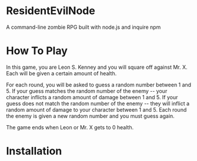 # ResidentEvilNode
A command-line zombie RPG built with node.js and inquire npm

# How To Play
In this game, you are Leon S. Kenney and you will square off against Mr. X. Each will be given a certain amount of health.

For each round, you will be asked to guess a random number between 1 and 5.
If your guess matches the random number of the enemy -- your character inflicts a random amount of damage between 1 and 5.
If your guess does not match the random number of the enemy -- they will inflict a random amount of damage to your character between 1 and 5.  Each round the enemy is given a new random number and you must guess again.

The game ends when Leon or Mr. X gets to 0 health.

# Installation

